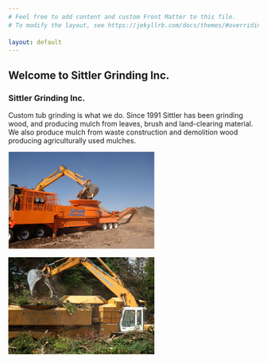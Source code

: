 ```yaml
---
# Feel free to add content and custom Front Matter to this file.
# To modify the layout, see https://jekyllrb.com/docs/themes/#overriding-theme-defaults

layout: default
---
```


## Welcome to Sittler Grinding Inc.

### Sittler Grinding Inc.

<div class="row">
<div class="col-8" markdown="1">

Custom tub grinding is what we do. Since 1991 Sittler has been grinding wood, and producing mulch from leaves, brush and land-clearing material. We also produce mulch from waste construction and demolition wood producing agriculturally used mulches.

</div>
<div class="col-4" markdown="1">

![A tub grinder](/assets/images/tub_grinder.jpg "A tub grinder")

![An arm and tub grinder](/assets/images/arm_and_grinder.jpg "An arm and tub grinder")

</div>
</div>